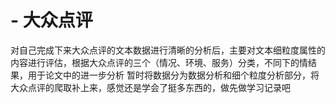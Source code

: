 # - 大众点评
对自己完成下来大众点评的文本数据进行清晰的分析后，主要对文本细粒度属性的内容进行评估，根据大众点评的三个（情况、环境、服务）分类，不同下的情结果，用于论文中的进一步分析
暂时将数据分为数据分析和细个粒度分析部分，将大众点评的爬取补上来，感觉还是学会了挺多东西的，做先做学习记录吧
